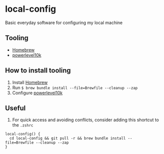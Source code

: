 # local-config
Basic everyday software for configuring my local machine

## Tooling

- [Homebrew](https://brew.sh/)
- [powerlevel10k](https://github.com/romkatv/powerlevel10k)

## How to install tooling

1. Install [Homebrew](https://brew.sh/)
2. Run `$ brew bundle install --file=Brewfile --cleanup --zap`
3. Configure [powerlevel10k](https://github.com/romkatv/powerlevel10k)

## Useful

1. For quick access and avoiding conflicts, consider adding this shortcut to the `.zshrc`

```
local-config() {
  cd local-config && git pull -r && brew bundle install --file=Brewfile --cleanup --zap
}
```

